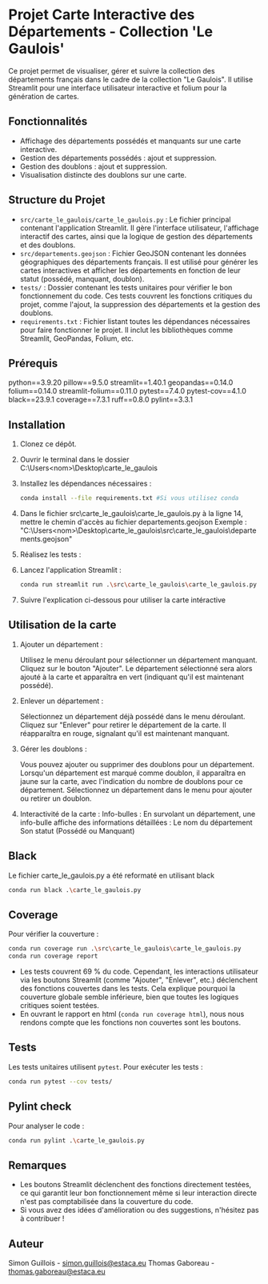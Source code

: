 
# Projet Carte Interactive des Départements - Collection 'Le Gaulois'

Ce projet permet de visualiser, gérer et suivre la collection des départements français dans le cadre de la collection "Le Gaulois". Il utilise Streamlit pour une interface utilisateur interactive et folium pour la génération de cartes.

## Fonctionnalités

- Affichage des départements possédés et manquants sur une carte interactive.
- Gestion des départements possédés : ajout et suppression.
- Gestion des doublons : ajout et suppression.
- Visualisation distincte des doublons sur une carte.

## Structure du Projet

- `src/carte_le_gaulois/carte_le_gaulois.py` : Le fichier principal contenant l'application Streamlit. Il gère l'interface utilisateur, l'affichage interactif des cartes, ainsi que la logique de gestion des départements et des doublons.
- `src/departements.geojson` : Fichier GeoJSON contenant les données géographiques des départements français. Il est utilisé pour générer les cartes interactives et afficher les départements en fonction de leur statut (possédé, manquant, doublon).
- `tests/` : Dossier contenant les tests unitaires pour vérifier le bon fonctionnement du code. Ces tests couvrent les fonctions critiques du projet, comme l'ajout, la suppression des départements et la gestion des doublons.
- `requirements.txt` : Fichier listant toutes les dépendances nécessaires pour faire fonctionner le projet. Il inclut les bibliothèques comme Streamlit, GeoPandas, Folium, etc.

## Prérequis

python==3.9.20
pillow==9.5.0
streamlit==1.40.1
geopandas==0.14.0
folium==0.14.0
streamlit-folium==0.11.0
pytest==7.4.0
pytest-cov==4.1.0
black==23.9.1
coverage==7.3.1
ruff==0.8.0
pylint==3.3.1

## Installation

1. Clonez ce dépôt.
2. Ouvrir le terminal dans le dossier C:\Users\<nom>\Desktop\carte_le_gaulois
3. Installez les dépendances nécessaires :
   ```bash
   conda install --file requirements.txt #Si vous utilisez conda
   ```
4. Dans le fichier src\carte_le_gaulois\carte_le_gaulois.py à la ligne 14, mettre le chemin d'accès au fichier departements.geojson
   Exemple : "C:\Users\<nom>\Desktop\carte_le_gaulois\src\carte_le_gaulois\departements.geojson"

5. Réalisez les tests :

5. Lancez l'application Streamlit :
   ```bash
   conda run streamlit run .\src\carte_le_gaulois\carte_le_gaulois.py
   ```
6. Suivre l'explication ci-dessous pour utiliser la carte intéractive

## Utilisation de la carte 

   1. Ajouter un département :

      Utilisez le menu déroulant pour sélectionner un département manquant.
      Cliquez sur le bouton "Ajouter". Le département sélectionné sera alors ajouté à la carte et apparaîtra en vert (indiquant qu'il est maintenant possédé).

   2. Enlever un département :

      Sélectionnez un département déjà possédé dans le menu déroulant.
      Cliquez sur "Enlever" pour retirer le département de la carte. Il réapparaîtra en rouge, signalant qu'il est maintenant manquant.

   3. Gérer les doublons :

      Vous pouvez ajouter ou supprimer des doublons pour un département.
      Lorsqu'un département est marqué comme doublon, il apparaîtra en jaune sur la carte, avec l'indication du nombre de doublons pour ce département.
      Sélectionnez un département dans le menu pour ajouter ou retirer un doublon.

   4. Interactivité de la carte :
      Info-bulles : En survolant un département, une info-bulle affiche des informations détaillées :
      Le nom du département
      Son statut (Possédé ou Manquant)


## Black

Le fichier carte_le_gaulois.py a été reformaté en utilisant black
```bash
conda run black .\carte_le_gaulois.py
```

## Coverage

Pour vérifier la couverture :
```bash
conda run coverage run .\src\carte_le_gaulois\carte_le_gaulois.py
conda run coverage report
```
- Les tests couvrent 69 % du code. Cependant, les interactions utilisateur via les boutons Streamlit (comme "Ajouter", "Enlever", etc.) déclenchent des fonctions couvertes dans les tests. Cela explique pourquoi la couverture globale semble inférieure, bien que toutes les logiques critiques soient testées.
- En ouvrant le rapport en html (```conda run coverage html```), nous nous rendons compte que les fonctions non couvertes sont les boutons. 

## Tests

Les tests unitaires utilisent `pytest`. Pour exécuter les tests :
```bash
conda run pytest --cov tests/
```

## Pylint check

Pour analyser le code :
```bash
conda run pylint .\carte_le_gaulois.py
```

## Remarques

- Les boutons Streamlit déclenchent des fonctions directement testées, ce qui garantit leur bon fonctionnement même si leur interaction directe n'est pas comptabilisée dans la couverture du code.
- Si vous avez des idées d'amélioration ou des suggestions, n'hésitez pas à contribuer !


## Auteur

Simon Guillois - simon.guillois@estaca.eu
Thomas Gaboreau - thomas.gaboreau@estaca.eu
